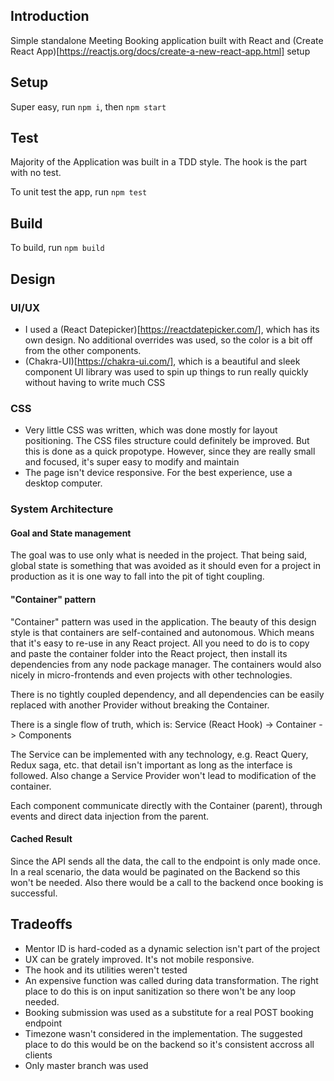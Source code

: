 ## Introduction
Simple standalone Meeting Booking application built with React and (Create React App)[https://reactjs.org/docs/create-a-new-react-app.html] setup

## Setup
Super easy, run `npm i`, then `npm start`

## Test
Majority of the Application was built in a TDD style. The hook is the part with no test.

To unit test the app, run `npm test`

## Build
To build, run `npm build`

## Design

### UI/UX
 - I used a (React Datepicker)[https://reactdatepicker.com/], which has its own design. No additional overrides was used, so the color is a bit off from the other components.
-  (Chakra-UI)[https://chakra-ui.com/], which is a beautiful and sleek component UI library was used to spin up things to run really quickly without having to write much CSS

### CSS
- Very little CSS was written, which was done mostly for layout positioning. The CSS files structure could definitely be improved. But this is done as a quick propotype. However, since they are really small and focused, it's super easy to modify and maintain
- The page isn't device responsive. For the best experience, use a desktop computer.

### System Architecture

#### Goal and State management
The goal was to use only what is needed in the project. That being said, global state is something that was avoided as it should even for a project in production as it is one way to fall into the pit of tight coupling.

#### "Container" pattern
"Container" pattern was used in the application. The beauty of this design style is that containers are self-contained and autonomous. Which means that it's easy to re-use in any React project. All you need to do is to copy and paste the container folder into the React project, then install its dependencies from any node package manager. The containers would also nicely in micro-frontends and even projects with other technologies.

There is no tightly coupled dependency, and all dependencies can be easily replaced with another Provider without breaking the Container.

There is a single flow of truth, which is:
Service (React Hook) -> Container -> Components

The Service can be implemented with any technology, e.g. React Query, Redux saga, etc. that detail isn't important as long as the interface is followed. Also change a Service Provider won't lead to modification of the container.

Each component communicate directly with the Container (parent), through events and direct data injection from the parent.

#### Cached Result
Since the API sends all the data, the call to the endpoint is only made once. In a real scenario, the data would be paginated on the Backend so this won't be needed. Also there would be a call to the backend once booking is successful.

## Tradeoffs
- Mentor ID is hard-coded as a dynamic selection isn't part of the project
- UX can be grately improved. It's not mobile responsive.
- The hook and its utilities weren't tested
- An expensive function was called during data transformation. The right place to do this is on input sanitization so there won't be any loop needed.
- Booking submission was used as a substitute for a real POST booking endpoint
- Timezone wasn't considered in the implementation. The suggested place to do this would be on the backend so it's consistent accross all clients
- Only master branch was used
